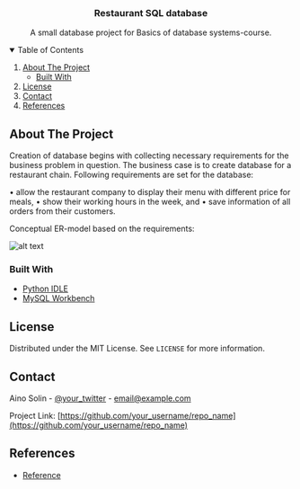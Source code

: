 <!-- PROJECT LOGO -->
<br />
<p align="center">
  </a>

  <h3 align="center">Restaurant SQL database</h3>

  <p align="center">
    A small database project for Basics of database systems-course.
  </p>
</p>



<!-- TABLE OF CONTENTS -->
<details open="open">
  <summary>Table of Contents</summary>
  <ol>
    <li>
      <a href="#about-the-project">About The Project</a>
      <ul>
        <li><a href="#built-with">Built With</a></li>
      </ul>
    </li>
    <li><a href="#license">License</a></li>
    <li><a href="#contact">Contact</a></li>
    <li><a href="#references">References</a></li>
  </ol>
</details>



<!-- ABOUT THE PROJECT -->
## About The Project

Creation of database begins with collecting necessary requirements for the business problem in question. The business case is to create database for a restaurant chain. Following requirements are set for the database:

•	allow the restaurant company to display their menu with different price for meals,
•	show their working hours in the week, and
•	save information of all orders from their customers.

Conceptual ER-model based on the requirements:

![alt text](https://github.com/ainosolin/master/Restaurant-SQL-DB/Files/Conceptual.png)



### Built With

* [Python IDLE](https://docs.python.org/3/library/idle.html)
* [MySQL Workbench](https://www.mysql.com/products/workbench/)

<!-- LICENSE -->
## License

Distributed under the MIT License. See `LICENSE` for more information.

<!-- CONTACT -->
## Contact

Aino Solin - [@your_twitter](https://twitter.com/your_username) - email@example.com

Project Link: [https://github.com/your_username/repo_name](https://github.com/your_username/repo_name)


<!-- REFERENCES -->
## References
* [Reference](link)
